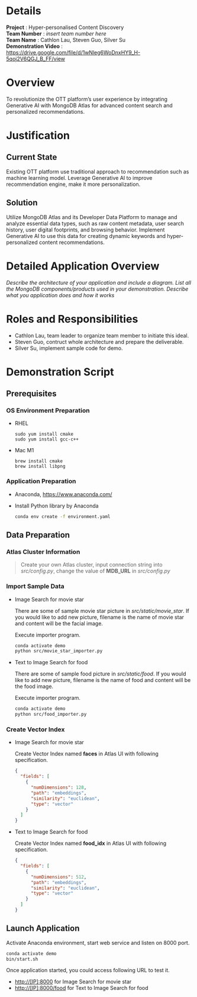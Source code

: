 # Details

**Project** : Hyper-personalised Content Discovery  
**Team Number** : _insert team number here_  
**Team Name** : Cathlon Lau, Steven Guo, Silver Su  
**Demonstration Video** : <https://drive.google.com/file/d/1wNleg6WoDnxHY9_H-5qoj2V6QGJ_B_FF/view>  

# Overview

To revolutionize the OTT platform’s user experience by integrating Generative AI with MongoDB Atlas for advanced content search and personalized recommendations.

# Justification

## Current State
Existing OTT platform use traditional approach to recommendation such as machine learning model. Leverage Generative AI to improve recommendation engine, make it more personalization.

## Solution
Utilize MongoDB Atlas and its Developer Data Platform to manage and analyze essential data types, such as raw content metadata, user search history, user digital footprints, and browsing behavior. Implement Generative AI to use this data for creating dynamic keywords and hyper-personalized content recommendations.

# Detailed Application Overview

_Describe the architecture of your application and include a diagram._
_List all the MongoDB components/products used in your demonstration._
_Describe what you application does and how it works_


# Roles and Responsibilities

- Cathlon Lau, team leader to organize team member to initiate this ideal.
- Steven Guo, contruct whole architecture and prepare the deliverable.
- Silver Su, implement sample code for demo.

# Demonstration Script

<!-- _Demonstration script (or link to script) goes here_

_The demonstration script should provide all the information required for another MongoDB SA to deliver your demonstration to a prospect. This should include:_

* _setup/installation steps_
* _step by step instructions on how to give the demonstration_
* _key points to emphasize at each point in the demonstration_
* _any tear down steps required to reset the demonstration so it is ready for the next time_ -->

## Prerequisites

### OS Environment Preparation

- RHEL
  
  ```ssh
  sudo yum install cmake
  sudo yum install gcc-c++
  ```

- Mac M1
  
  ```ssh
  brew install cmake
  brew install libpng
  ```

### Application Preparation

- Anaconda, <https://www.anaconda.com/>
  
- Install Python library by Anaconda
  
  ```sh
  conda env create -f environment.yaml
  ```

## Data Preparation

### Atlas Cluster Information

> Create your own Atlas cluster, input connection string into *src/config.py*, change the value of **MDB_URL** in *src/config.py*

### Import Sample Data

- Image Search for movie star
  
  There are some of sample movie star picture in *src/static/movie_star*. If you would like to add new picture, filename is the name of movie star and content will be the facial image.

  Execute importer program.

  ```sh
  conda activate demo
  python src/movie_star_importer.py
  ```

- Text to Image Search for food
  
  There are some of sample food picture in *src/static/food*. If you would like to add new picture, filename is the name of food and content will be the food image.

  Execute importer program.

  ```sh
  conda activate demo
  python src/food_importer.py
  ```

### Create Vector Index

- Image Search for movie star
  
  Create Vector Index named **faces** in Atlas UI with following specification.

  ```json
  {
    "fields": [
      {
        "numDimensions": 128,
        "path": "embeddings",
        "similarity": "euclidean",
        "type": "vector"
      }
    ]
  }
  ```

- Text to Image Search for food
  
  Create Vector Index named **food_idx** in Atlas UI with following specification.

  ```json
  {
    "fields": [
      {
        "numDimensions": 512,
        "path": "embeddings",
        "similarity": "euclidean",
        "type": "vector"
      }
    ]
  }
  ```

## Launch Application

Activate Anaconda environment, start web service and listen on 8000 port.

```sh
conda activate demo
bin/start.sh
```

Once application started, you could access following URL to test it.

- <http://[IP]:8000> for Image Search for movie star
- <http://[IP]:8000/food> for Text to Image Search for food